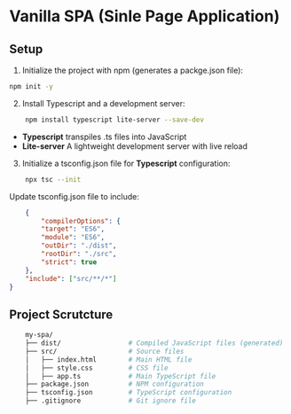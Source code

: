 # Vanilla SPA (Sinle Page Application)

## Setup

1. Initialize the project with npm (generates a packge.json file):

```bash
npm init -y
```

2. Install Typescript and a development server:

```bash
    npm install typescript lite-server --save-dev
```
- __Typescript__ transpiles .ts files into JavaScript
- __Lite-server__ A lightweight development server with live reload

3. Initialize a tsconfig.json file for **Typescript** configuration:

```bash
    npx tsc --init
```


Update tsconfig.json file to include:
```json
    {
        "compilerOptions": {
        "target": "ES6",
        "module": "ES6",
        "outDir": "./dist",
        "rootDir": "./src",
        "strict": true
    },
    "include": ["src/**/*"]
}
```

## Project Scrutcture

```graphql
    my-spa/
    ├── dist/                 # Compiled JavaScript files (generated)
    ├── src/                  # Source files
    │   ├── index.html        # Main HTML file
    │   ├── style.css         # CSS file
    │   ├── app.ts            # Main TypeScript file
    ├── package.json          # NPM configuration
    ├── tsconfig.json         # TypeScript configuration
    ├── .gitignore            # Git ignore file

```

